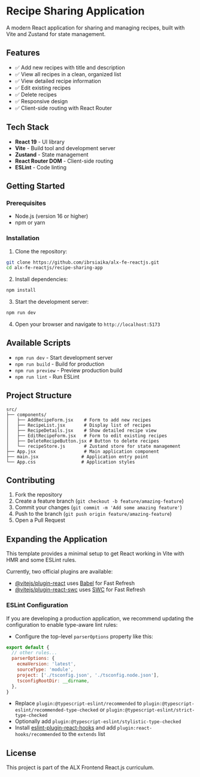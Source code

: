 # Recipe Sharing Application

A modern React application for sharing and managing recipes, built with Vite and Zustand for state management.

## Features

- ✅ Add new recipes with title and description
- ✅ View all recipes in a clean, organized list
- ✅ View detailed recipe information
- ✅ Edit existing recipes
- ✅ Delete recipes
- ✅ Responsive design
- ✅ Client-side routing with React Router

## Tech Stack

- **React 19** - UI library
- **Vite** - Build tool and development server
- **Zustand** - State management
- **React Router DOM** - Client-side routing
- **ESLint** - Code linting

## Getting Started

### Prerequisites

- Node.js (version 16 or higher)
- npm or yarn

### Installation

1. Clone the repository:
```bash
git clone https://github.com/ibrsiaika/alx-fe-reactjs.git
cd alx-fe-reactjs/recipe-sharing-app
```

2. Install dependencies:
```bash
npm install
```

3. Start the development server:
```bash
npm run dev
```

4. Open your browser and navigate to `http://localhost:5173`

## Available Scripts

- `npm run dev` - Start development server
- `npm run build` - Build for production
- `npm run preview` - Preview production build
- `npm run lint` - Run ESLint

## Project Structure

```
src/
├── components/
│   ├── AddRecipeForm.jsx    # Form to add new recipes
│   ├── RecipeList.jsx       # Display list of recipes
│   ├── RecipeDetails.jsx    # Show detailed recipe view
│   ├── EditRecipeForm.jsx   # Form to edit existing recipes
│   ├── DeleteRecipeButton.jsx # Button to delete recipes
│   └── recipeStore.js       # Zustand store for state management
├── App.jsx                  # Main application component
├── main.jsx                # Application entry point
└── App.css                 # Application styles
```

## Contributing

1. Fork the repository
2. Create a feature branch (`git checkout -b feature/amazing-feature`)
3. Commit your changes (`git commit -m 'Add some amazing feature'`)
4. Push to the branch (`git push origin feature/amazing-feature`)
5. Open a Pull Request

## Expanding the Application

This template provides a minimal setup to get React working in Vite with HMR and some ESLint rules.

Currently, two official plugins are available:

- [@vitejs/plugin-react](https://github.com/vitejs/vite-plugin-react/blob/main/packages/plugin-react) uses [Babel](https://babeljs.io/) for Fast Refresh
- [@vitejs/plugin-react-swc](https://github.com/vitejs/vite-plugin-react/blob/main/packages/plugin-react-swc) uses [SWC](https://swc.rs/) for Fast Refresh

### ESLint Configuration

If you are developing a production application, we recommend updating the configuration to enable type-aware lint rules:

- Configure the top-level `parserOptions` property like this:

```js
export default {
  // other rules...
  parserOptions: {
    ecmaVersion: 'latest',
    sourceType: 'module',
    project: ['./tsconfig.json', './tsconfig.node.json'],
    tsconfigRootDir: __dirname,
  },
}
```

- Replace `plugin:@typescript-eslint/recommended` to `plugin:@typescript-eslint/recommended-type-checked` or `plugin:@typescript-eslint/strict-type-checked`
- Optionally add `plugin:@typescript-eslint/stylistic-type-checked`
- Install [eslint-plugin-react-hooks](https://www.npmjs.com/package/eslint-plugin-react-hooks) and add `plugin:react-hooks/recommended` to the `extends` list

## License

This project is part of the ALX Frontend React.js curriculum.
